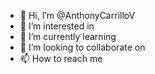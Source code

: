 - 👋 Hi, I’m @AnthonyCarrilloV
- 👀 I’m interested in 
- 🌱 I’m currently learning 
- 💞️ I’m looking to collaborate on 
- 📫 How to reach me 

<!---
AnthonyCarrilloV/AnthonyCarrilloV is a ✨ special ✨ repository because its `README.md` (this file) appears on your GitHub profile.
You can click the Preview link to take a look at your changes.
--->
